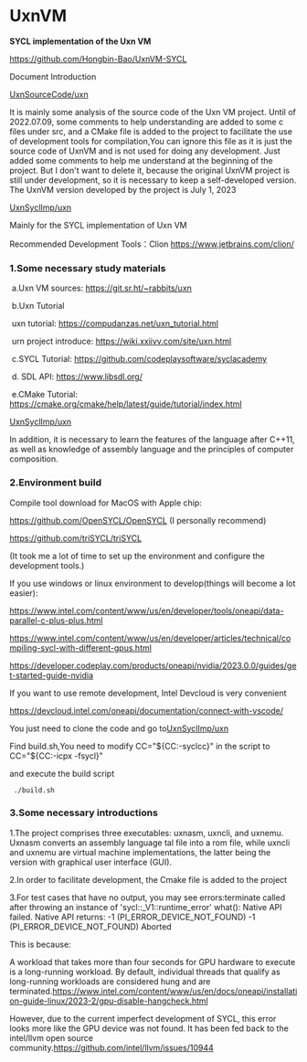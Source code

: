 # UxnVM
**SYCL implementation of the Uxn VM**

https://github.com/Hongbin-Bao/UxnVM-SYCL

Document Introduction



[UxnSourceCode/uxn](https://github.com/Hongbin-Bao/UxnVM-SYCL/tree/main/UxnSourceCode/uxn)

It is mainly some analysis of the source code of the Uxn VM project. Until of 2022.07.09, some comments to help understanding are added to some c files under src, and a CMake file is added to the project to facilitate the use of development tools for compilation,You can ignore this file as it is just the source code of UxnVM and is not used for doing any development. Just added some comments to help me understand at the beginning of the project. But I don't want to delete it, because the original UxnVM project is still under development, so it is necessary to keep a self-developed version. The UxnVM version developed by the project is July 1, 2023

[UxnSyclImp/uxn](https://github.com/Hongbin-Bao/UxnVM-SYCL/tree/main/UxnSyclImp/uxn)

Mainly for the SYCL implementation of Uxn VM

Recommended Development Tools：Clion https://www.jetbrains.com/clion/

### 1.Some necessary study materials

​	a.Uxn VM sources: https://git.sr.ht/~rabbits/uxn

​	b.Uxn Tutorial

​				uxn tutorial: https://compudanzas.net/uxn_tutorial.html

​				urn project introduce: https://wiki.xxiivv.com/site/uxn.html

​	c.SYCL Tutorial: https://github.com/codeplaysoftware/syclacademy

​	d. SDL API: https://www.libsdl.org/

​	e.CMake Tutorial: https://cmake.org/cmake/help/latest/guide/tutorial/index.html

[UxnSyclImp/uxn](https://github.com/Hongbin-Bao/UxnVM-SYCL/tree/main/UxnSyclImp/uxn)

In addition, it is necessary to learn the features of the language after C++11, as well as knowledge of assembly language and the principles of computer composition.



### 2.Environment build

Compile tool download for MacOS with Apple chip:

https://github.com/OpenSYCL/OpenSYCL  (I personally recommend)

https://github.com/triSYCL/triSYCL

(It took me a lot of time to set up the environment and configure the development tools.)



If you use windows or linux environment to develop(things will become a lot easier):

https://www.intel.com/content/www/us/en/developer/tools/oneapi/data-parallel-c-plus-plus.html

https://www.intel.com/content/www/us/en/developer/articles/technical/compiling-sycl-with-different-gpus.html

https://developer.codeplay.com/products/oneapi/nvidia/2023.0.0/guides/get-started-guide-nvidia



If you want to use remote development, Intel Devcloud is very convenient

https://devcloud.intel.com/oneapi/documentation/connect-with-vscode/

You just need to clone the code and go to[UxnSyclImp/uxn](https://github.com/Hongbin-Bao/UxnVM-SYCL/tree/main/UxnSyclImp/uxn)



Find build.sh,You need to modify  CC="${CC:-syclcc}" in the script
 to CC="${CC:-icpx -fsycl}"

and execute the build script

```
 ./build.sh
```



### 3.Some necessary introductions

1.The project comprises three executables: uxnasm, uxncli, and uxnemu. Uxnasm converts an assembly language tal file into a rom file, while uxncli and uxnemu are virtual machine implementations, the latter being the version with graphical user interface (GUI).

2.In order to facilitate development, the Cmake file is added to the project

3.For test cases that have no output, you may see errors:terminate called after throwing an instance of 'sycl::_V1::runtime_error'
what(): Native API failed. Native API returns: -1 (PI_ERROR_DEVICE_NOT_FOUND) -1 (PI_ERROR_DEVICE_NOT_FOUND)
Aborted

This is because:

A workload that takes more than four seconds for GPU hardware to execute is a long-running workload. By default, individual threads that qualify as long-running workloads are considered hung and are terminated.https://www.intel.com/content/www/us/en/docs/oneapi/installation-guide-linux/2023-2/gpu-disable-hangcheck.html

However, due to the current imperfect development of SYCL, this error looks more like the GPU device was not found. It has been fed back to the intel/llvm open source community.https://github.com/intel/llvm/issues/10944

